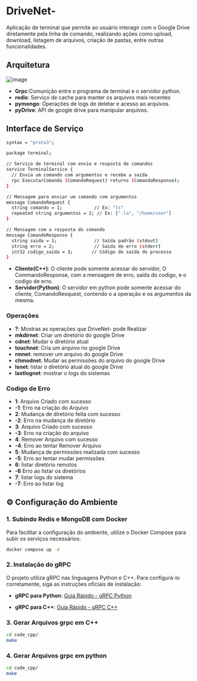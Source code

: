 # DriveNet-
 Aplicação de terminal que permite ao usuário interagir com o Google Drive diretamente pela linha de comando, realizando ações como upload, download, listagem de arquivos, criação de pastas, entre outras funcionalidades. 
## Arquitetura
![image](https://github.com/user-attachments/assets/5aa41504-a526-4185-8f86-0f9a8c4a3451)
* **Grpc**:Comunição entre o programa de terminal e o servidor python.
* **redis**: Serviço de cache para manter os arquivos mais recentes
* **pymongo**: Operações de logs de deletar e acesso ao arquivos.
* **pyDrive**: API de google drive para manipular arquivos.

## Interface de Serviço
```bash
syntax = "proto3";

package terminal;

// Serviço de terminal com envio e resposta de comandos
service TerminalService {
  // Envia um comando com argumentos e recebe a saída
  rpc ExecutarComando (ComandoRequest) returns (ComandoResponse);
}

// Mensagem para enviar um comando com argumentos
message ComandoRequest {
  string comando = 1;            // Ex: "ls"
  repeated string argumentos = 2; // Ex: ["-la", "/home/user"]
}

// Mensagem com a resposta do comando
message ComandoResponse {
  string saida = 1;              // Saída padrão (stdout)
  string erro = 2;               // Saída de erro (stderr)
  int32 codigo_saida = 3;       // Código de saída do processo
}

```
* **Cliente(C++)**: O cliente pode somente acessar do servidor,  O CommandoResponse, com a mensagem de erro, saída do codigo, e o codigo de erro.
* **Servidor(Python)**: O servidor em python pode somente acessar do cliente, ComandoResquest, contendo o a operação e os argumentos da mesma.

### Operações 
   * **?**: Mostras as operações que DriveNet- pode Realizar
   * **mkdirnet**: Criar um diretório do google Drive
   * **cdnet**: Mudar o diretório atual
   * **touchnet**: Cria um arquivo no google Drive 
   * **rmnet**: remover um arquivo do google Drive
   * **chmodnet**: Mudar as permissões do arquivo do google Drive 
   * **lsnet**: listar o diretório atual do google Drive
   * **lastlognet**: mostrar o logs do sistemas
 
### Codigo de Erro
 * **1**:  Arquivo Criado com sucesso
 * **-1**: Erro na criação do Arquivo
 * **2**:  Mudança de diretório feita com sucesso
 * **-2**: Erro na mudança de diretório
 * **3**:  Arquivo Criado com sucesso
 * **-3**: Erro na criação do arquivo
 * **4**:  Remover Arquivo com sucesso
 * **-4**: Erro ao tentar Remover Arquivo
 * **5**:  Mudança de permissões realizada com sucesso
 * **-5**: Erro ao tentar mudar permissões
 * **6**:  listar diretório remotos
 * **-6**  Erro ao listar os diretórios
 * **7**:  listar logs  do sistema
 * **-7**: Erro ao listar log

## ⚙️ Configuração do Ambiente

### 1. Subindo Redis e MongoDB com Docker

Para facilitar a configuração do ambiente, utilize o Docker Compose para subir os serviços necessários:

```bash
docker compose up -d
```


### 2. Instalação do gRPC

O projeto utiliza gRPC nas linguagens Python e C++. Para configurá-lo corretamente, siga as instruções oficiais de instalação:

* **gRPC para Python**:
  [Guia Rápido - gRPC Python](https://grpc.io/docs/languages/python/quickstart/)

* **gRPC para C++**:
  [Guia Rápido - gRPC C++](https://grpc.io/docs/languages/cpp/quickstart/)


### 3. Gerar Arquivos grpc em C++ 
```bash
cd code_cpp/
make
```

### 4. Gerar Arquivos grpc em python 
```bash
cd code_cpp/
make 
```
